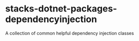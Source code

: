 # stacks-dotnet-packages-dependencyinjection

A collection of common helpful dependency injection classes
